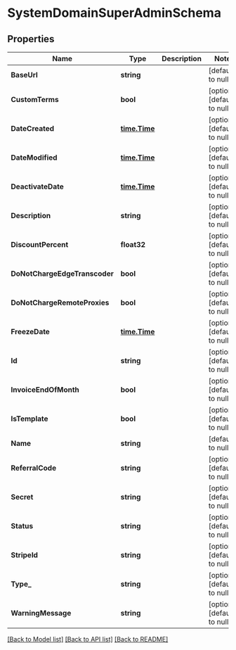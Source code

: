 # SystemDomainSuperAdminSchema

## Properties
Name | Type | Description | Notes
------------ | ------------- | ------------- | -------------
**BaseUrl** | **string** |  | [default to null]
**CustomTerms** | **bool** |  | [optional] [default to null]
**DateCreated** | [**time.Time**](time.Time.md) |  | [optional] [default to null]
**DateModified** | [**time.Time**](time.Time.md) |  | [optional] [default to null]
**DeactivateDate** | [**time.Time**](time.Time.md) |  | [optional] [default to null]
**Description** | **string** |  | [optional] [default to null]
**DiscountPercent** | **float32** |  | [optional] [default to null]
**DoNotChargeEdgeTranscoder** | **bool** |  | [optional] [default to null]
**DoNotChargeRemoteProxies** | **bool** |  | [optional] [default to null]
**FreezeDate** | [**time.Time**](time.Time.md) |  | [optional] [default to null]
**Id** | **string** |  | [optional] [default to null]
**InvoiceEndOfMonth** | **bool** |  | [optional] [default to null]
**IsTemplate** | **bool** |  | [optional] [default to null]
**Name** | **string** |  | [default to null]
**ReferralCode** | **string** |  | [optional] [default to null]
**Secret** | **string** |  | [optional] [default to null]
**Status** | **string** |  | [optional] [default to null]
**StripeId** | **string** |  | [optional] [default to null]
**Type_** | **string** |  | [optional] [default to null]
**WarningMessage** | **string** |  | [optional] [default to null]

[[Back to Model list]](../README.md#documentation-for-models) [[Back to API list]](../README.md#documentation-for-api-endpoints) [[Back to README]](../README.md)


